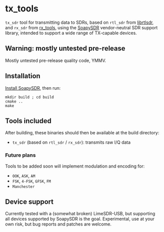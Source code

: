 # tx\_tools

`tx_sdr` tool for transmitting data to SDRs,
based on `rtl_sdr` from [librtlsdr](https://github.com/librtlsdr/librtlsdr),
and `rx_sdr` from [rx_tools](https://github.com/rxseger/rx_tools),
using the [SoapySDR](https://github.com/pothosware/SoapySDR) vendor-neutral SDR support library,
intended to support a wide range of TX-capable devices.

## Warning: mostly untested pre-release

Mostly untested pre-release quality code, YMMV.

## Installation

[Install SoapySDR](https://github.com/pothosware/SoapySDR/wiki#installation), then run:

    mkdir build ; cd build
    cmake ..
    make

## Tools included

After building, these binaries should then be available at the build directory:

* `tx_sdr` (based on `rtl_sdr` / `rx_sdr`): transmits raw I/Q data

### Future plans

Tools to be added soon will implement modulation and encoding for:

* `OOK`, `ASK`, `AM`
* `FSK`, `4-FSK`, `GFSK`, `FM`
* `Manchester`

## Device support

Currently tested with a (somewhat broken) LimeSDR-USB,
but supporting all devices supported by SoapySDR is the goal.
Experimental, use at your own risk, but bug reports and patches are welcome.
